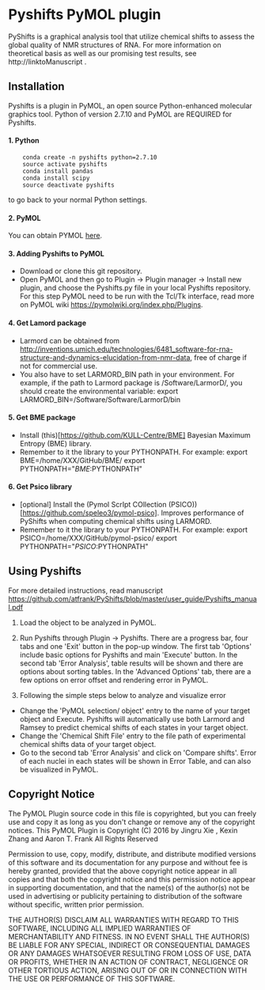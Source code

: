 
# Pyshifts PyMOL plugin
PyShifts is a graphical analysis tool that utilize chemical shifts to assess the global quality of NMR structures of RNA. For more information on theoretical basis as well as our promising test results, see http://linktoManuscript . 
 
## Installation
Pyshifts is a plugin in PyMOL, an open source Python-enhanced molecular graphics tool. Python of version 2.7.10 and PyMOL are REQUIRED for Pyshifts.
#### 1. Python
        conda create -n pyshifts python=2.7.10
        source activate pyshifts
        conda install pandas
        conda install scipy
        source deactivate pyshifts
to go back to your normal Python settings.

#### 2. PyMOL 
You can obtain PYMOL [here](https://pymol.org/2/).

#### 3. Adding Pyshifts to PyMOL
- Download or clone this git repository.
- Open PyMOL and then go to Plugin -> Plugin manager -> Install new plugin, and choose the Pyshifts.py file in your local Pyshifts repository. For this step PyMOL need to be run with the Tcl/Tk interface, read more on PyMOL wiki https://pymolwiki.org/index.php/Plugins.

#### 4. Get Lamord package
- Larmord can be obtained from http://inventions.umich.edu/technologies/6481_software-for-rna-structure-and-dynamics-elucidation-from-nmr-data, free of charge if not for commercial use. 
- You also have to set LARMORD_BIN path in your environment. For example, if the path to Larmord package is 
/Software/LarmorD/, you should create the environmental variable: 
        export LARMORD_BIN=/Software/Software/LarmorD/bin
#### 5. Get BME package
- Install (this)[https://github.com/KULL-Centre/BME] Bayesian Maximum Entropy (BME) library.
- Remember to it the library to your PYTHONPATH. For example:
        export BME=/home/XXX/GitHub/BME/
        export PYTHONPATH="${BME}:$PYTHONPATH"

#### 6. Get Psico library
- [optional] Install the (Pymol ScrIpt COllection (PSICO))[https://github.com/speleo3/pymol-psico]. Improves performance of PyShifts when computing chemical shifts using LARMORD.
- Remember to it the library to your PYTHONPATH. For example:
        export PSICO=/home/XXX/GitHub/pymol-psico/
        export PYTHONPATH="${PSICO}:$PYTHONPATH"


## Using Pyshifts
For more detailed instructions, read manuscript https://github.com/atfrank/PyShifts/blob/master/user_guide/Pyshifts_manual.pdf

1. Load the object to be analyzed in PyMOL.

2. Run Pyshifts through Plugin -> Pyshifts. There are a progress bar, four tabs and one 'Exit' button in the pop-up window. The first tab 'Options' include basic options for Pyshifts and main 'Execute' button. In the second tab 'Error Analysis', table results will be shown and there are options about sorting tables. In the 'Advanced Options' tab, there are a few options on error offset and rendering error in PyMOL.

3. Following the simple steps below to analyze and visualize error
  - Change the 'PyMOL selection/ object' entry to the name of your target object and Execute. Pyshifts will automatically use both Larmord and Ramsey to predict chemical shifts of each states in your target object.
  - Change the 'Chemical Shift File' entry to the file path of experimental chemical shifts data of your target object.
  - Go to the second tab 'Error Analysis' and click on 'Compare shifts'. Error of each nuclei in each states will be shown in Error Table, and can also be visualized in PyMOL.

## Copyright Notice

The PyMOL Plugin source code in this file is copyrighted, but you can
freely use and copy it as long as you don't change or remove any of
the copyright notices.
                      This PyMOL Plugin is Copyright (C) 2016 by 
           Jingru Xie <jingrux at umich dot edu>, Kexin Zhang <kexin at umich dot edu> and Aaron T. Frank <afrankz at umich dot edu>
                              All Rights Reserved

Permission to use, copy, modify, distribute, and distribute modified
versions of this software and its documentation for any purpose and
without fee is hereby granted, provided that the above copyright
notice appear in all copies and that both the copyright notice and
this permission notice appear in supporting documentation, and that
the name(s) of the author(s) not be used in advertising or publicity
pertaining to distribution of the software without specific, written
prior permission.

THE AUTHOR(S) DISCLAIM ALL WARRANTIES WITH REGARD TO THIS SOFTWARE,
INCLUDING ALL IMPLIED WARRANTIES OF MERCHANTABILITY AND FITNESS.  IN
NO EVENT SHALL THE AUTHOR(S) BE LIABLE FOR ANY SPECIAL, INDIRECT OR
CONSEQUENTIAL DAMAGES OR ANY DAMAGES WHATSOEVER RESULTING FROM LOSS OF
USE, DATA OR PROFITS, WHETHER IN AN ACTION OF CONTRACT, NEGLIGENCE OR
OTHER TORTIOUS ACTION, ARISING OUT OF OR IN CONNECTION WITH THE USE OR
PERFORMANCE OF THIS SOFTWARE.

